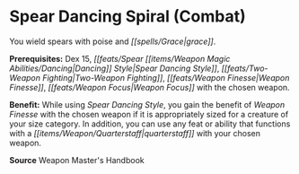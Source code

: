 ﻿---
cssclass: [feats]

---
# Spear Dancing Spiral (Combat)

You wield spears with poise and _[[spells/Grace|grace]]_.

**Prerequisites:** Dex 15, _[[feats/Spear _[[items/Weapon Magic Abilities/Dancing|Dancing]]_ Style|Spear _Dancing_ Style]]_, _[[feats/Two-Weapon Fighting|Two-Weapon Fighting]]_, _[[feats/Weapon Finesse|Weapon Finesse]]_, _[[feats/Weapon Focus|Weapon Focus]]_ with the chosen weapon.

**Benefit:** While using _Spear _Dancing_ Style_, you gain the benefit of _Weapon Finesse_ with the chosen weapon if it is appropriately sized for a creature of your size category. In addition, you can use any feat or ability that functions with a _[[items/Weapon/Quarterstaff|quarterstaff]]_ with your chosen weapon.

**Source** Weapon Master's Handbook